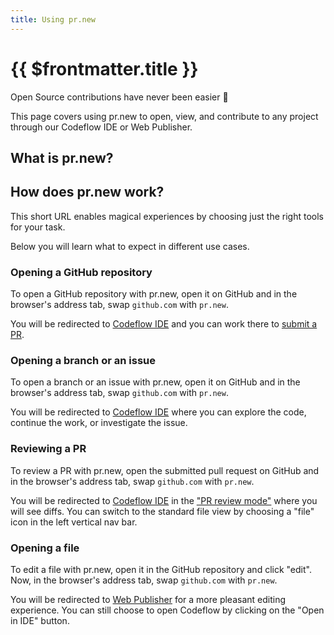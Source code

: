 ```yaml
---
title: Using pr.new
---
```


# {{ $frontmatter.title }}

Open Source contributions have never been easier 🥰 

This page covers using pr.new to open, view, and contribute to any project through our Codeflow IDE or Web Publisher.

## What is pr.new?

<!--@include: ./parts/pr-new.md-->

## How does pr.new work?

This short URL enables magical experiences by choosing just the right tools for your task.

Below you will learn what to expect in different use cases.

### Opening a GitHub repository

To open a GitHub repository with pr.new, open it on GitHub and in the browser's address tab, swap `github.com` with `pr.new`.

You will be redirected to [Codeflow IDE](./working-in-codeflow-ide) and you can work there to [submit a PR](./working-in-codeflow-ide#submitting-a-pr).

### Opening a branch or an issue

To open a branch or an issue with pr.new, open it on GitHub and in the browser's address tab, swap `github.com` with `pr.new`.

You will be redirected to [Codeflow IDE](./working-in-codeflow-ide) where you can explore the code, continue the work, or investigate the issue.

### Reviewing a PR

To review a PR with pr.new, open the submitted pull request on GitHub and in the browser's address tab, swap `github.com` with `pr.new`.

You will be redirected to [Codeflow IDE](./working-in-codeflow-ide) in the ["PR review mode"](./reviewing-prs-on-codeflow-ide) where you will see diffs. You can switch to the standard file view by choosing a "file" icon in the left vertical nav bar.

### Opening a file

To edit a file with pr.new, open it in the GitHub repository and click "edit". Now, in the browser's address tab, swap `github.com` with `pr.new`.

You will be redirected to [Web Publisher](./content-updates-with-web-publisher) for a more pleasant editing experience. You can still choose to open Codeflow by clicking on the "Open in IDE" button. 